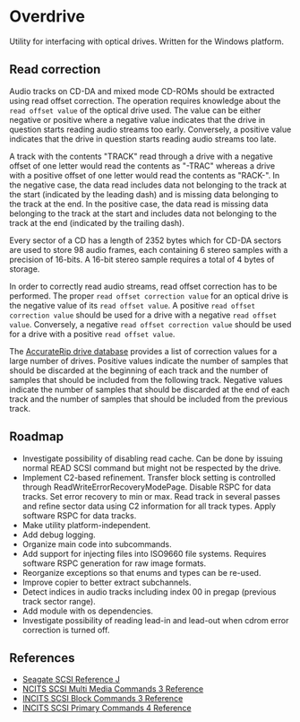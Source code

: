 # Overdrive

Utility for interfacing with optical drives. Written for the Windows platform.

## Read correction

Audio tracks on CD-DA and mixed mode CD-ROMs should be extracted using read offset correction. The operation requires knowledge about the `read offset value` of the optical drive used. The value can be either negative or positive where a negative value indicates that the drive in question starts reading audio streams too early. Conversely, a positive value indicates that the drive in question starts reading audio streams too late.

A track with the contents "TRACK" read through a drive with a negative offset of one letter would read the contents as "-TRAC" whereas a drive with a positive offset of one letter would read the contents as "RACK-". In the negative case, the data read includes data not belonging to the track at the start (indicated by the leading dash) and is missing data belonging to the track at the end. In the positive case, the data read is missing data belonging to the track at the start and includes data not belonging to the track at the end (indicated by the trailing dash).

Every sector of a CD has a length of 2352 bytes which for CD-DA sectors are used to store 98 audio frames, each containing 6 stereo samples with a precision of 16-bits. A 16-bit stereo sample requires a total of 4 bytes of storage.

In order to correctly read audio streams, read offset correction has to be performed. The proper `read offset correction value` for an optical drive is the negative value of its `read offset value`. A positive `read offset correction value` should be used for a drive with a negative `read offset value`. Conversely, a negative `read offset correction value` should be used for a drive with a positive `read offset value`.

The [AccurateRip drive database](https://www.accuraterip.com/driveoffsets.htm) provides a list of correction values for a large number of drives. Positive values indicate the number of samples that should be discarded at the beginning of each track and the number of samples that should be included from the following track. Negative values indicate the number of samples that should be discarded at the end of each track and the number of samples that should be included from the previous track.

## Roadmap

* Investigate possibility of disabling read cache.
	Can be done by issuing normal READ SCSI command but might not be respected by the drive.
* Implement C2-based refinement.
	Transfer block setting is controlled through ReadWriteErrorRecoveryModePage.
	Disable RSPC for data tracks.
	Set error recovery to min or max.
	Read track in several passes and refine sector data using C2 information for all track types.
	Apply software RSPC for data tracks.
* Make utility platform-independent.
* Add debug logging.
* Organize main code into subcommands.
* Add support for injecting files into ISO9660 file systems.
	Requires software RSPC generation for raw image formats.
* Reorganize exceptions so that enums and types can be re-used.
* Improve copier to better extract subchannels.
* Detect indices in audio tracks including index 00 in pregap (previous track sector range).
* Add module with os dependencies.
* Investigate possibility of reading lead-in and lead-out when cdrom error correction is turned off.

## References

* [Seagate SCSI Reference J](https://www.seagate.com/files/staticfiles/support/docs/manual/Interface%20manuals/100293068j.pdf)
* [NCITS SCSI Multi Media Commands 3 Reference](https://www.13thmonkey.org/documentation/SCSI/mmc3r10g.pdf)
* [INCITS SCSI Block Commands 3 Reference](https://www.t10.org/ftp/t10/document.05/05-344r0.pdf)
* [INCITS SCSI Primary Commands 4 Reference](https://dn790004.ca.archive.org/0/items/SCSISpecificationDocumentsSCSIDocuments/SCSI%20Primary%20Commands/SCSI%20Primary%20Commands%204%20rev%2016.pdf)

